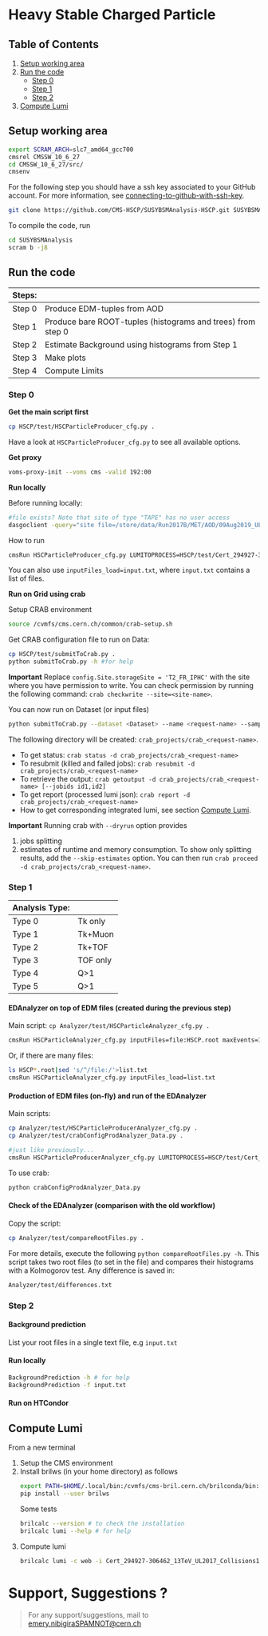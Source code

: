 # Heavy Stable Charged Particle

## Table of Contents

1.  [Setup working area](#setup-working-area)
1.  [Run the code](#run-the-code)
    * [Step 0](#step-0)
    * [Step 1](#step-1)
    * [Step 2](#step-2)
1.  [Compute Lumi](#compute-lumi)
<!--1.  [Pileup reweighting](#pileup-reweighting)-->

## Setup working area

```bash
export SCRAM_ARCH=slc7_amd64_gcc700
cmsrel CMSSW_10_6_27
cd CMSSW_10_6_27/src/
cmsenv
```

For the following step you should have a ssh key associated to your GitHub account.
For more information, see [connecting-to-github-with-ssh-key](https://docs.github.com/en/authentication/connecting-to-github-with-ssh/generating-a-new-ssh-key-and-adding-it-to-the-ssh-agent).

```bash
git clone https://github.com/CMS-HSCP/SUSYBSMAnalysis-HSCP.git SUSYBSMAnalysis 
```
<!--
# Before compile, hide BigNTuplizer 
pushd SUSYBSMAnalysis/HSCP/plugins
mv BigNtuplizer.cc BigNtuplizer.cc.bkp
popd
-->

To compile the code, run
```bash
cd SUSYBSMAnalysis
scram b -j8
```

## Run the code

|Steps:  |                                                             |
|:---    |:------                                                      |
|Step 0  |  Produce EDM-tuples from AOD                                 |
|Step 1  |  Produce bare ROOT-tuples (histograms and trees) from step 0                   |
|Step 2  |  Estimate Background using histograms from Step 1  |
|Step 3  |  Make plots                                                 | 
|Step 4  |  Compute Limits                                             | 

### Step 0

**Get the main script first**
```bash
cp HSCP/test/HSCParticleProducer_cfg.py .
```
Have a look at `HSCParticleProducer_cfg.py` to see all available options.

**Get proxy**
```bash
voms-proxy-init --voms cms -valid 192:00
```

**Run locally**

Before running locally:
```bash
#file exists? Note that site of type "TAPE" has no user access
dasgoclient -query="site file=/store/data/Run2017B/MET/AOD/09Aug2019_UL2017_rsb-v1/00000/AA1FC1E6-1E88-204D-B867-4637AEAC4BEA.root"
```

How to run
```bash
cmsRun HSCParticleProducer_cfg.py LUMITOPROCESS=HSCP/test/Cert_294927-306462_13TeV_UL2017_Collisions17_GoldenJSON.txt inputFiles=root://cms-xrd-global.cern.ch//store/data/Run2017B/MET/AOD/09Aug2019_UL2017_rsb-v1/00000/AA1FC1E6-1E88-204D-B867-4637AEAC4BEA.root
```
You can also use `inputFiles_load=input.txt`, where `input.txt` contains a list of files.

**Run on Grid using crab**

Setup CRAB environment
```bash
source /cvmfs/cms.cern.ch/common/crab-setup.sh  
```

Get CRAB configuration file to run on Data: 
```bash
cp HSCP/test/submitToCrab.py .
python submitToCrab.py -h #for help
```

**Important** Replace `config.Site.storageSite = 'T2_FR_IPHC'` with the site where you have permission to write.
You can check permission by running the following command: `crab checkwrite --site=<site-name>`. 

You can now run on Dataset (or input files)
```bash
python submitToCrab.py --dataset <Dataset> --name <request-name> --sample <isData> --lumiToProcess <JSON file>
```
The following directory will be created: `crab_projects/crab_<request-name>`.
- To get status: `crab status -d crab_projects/crab_<request-name>`
- To resubmit (killed and failed jobs): `crab resubmit -d crab_projects/crab_<request-name>`
- To retrieve the output: `crab getoutput -d crab_projects/crab_<request-name> [--jobids id1,id2]`
- To get report (processed lumi json): `crab report -d crab_projects/crab_<request-name>`
- How to get corresponding integrated lumi, see section [Compute Lumi](#compute-lumi).

<!-- -->
**Important** Running crab with `--dryrun` option provides 
1. jobs splitting
1. estimates of runtime and memory consumption. To show only splitting results, add the `--skip-estimates` option.
You can then run `crab proceed -d crab_projects/crab_<request-name>`. 
<!-- -->


### Step 1

|Analysis Type:  | |
|:---    |:------  |
|Type 0  |  Tk only |
|Type 1  |  Tk+Muon |
|Type 2  |  Tk+TOF  |
|Type 3  |  TOF only | 
|Type 4  |  Q>1 | 
|Type 5  |  Q>1 | 

#### EDAnalyzer on top of EDM files (created during the previous step)

Main script: `cp Analyzer/test/HSCParticleAnalyzer_cfg.py .`

```bash
cmsRun HSCParticleAnalyzer_cfg.py inputFiles=file:HSCP.root maxEvents=100
```
Or, if there are many files: 
```bash
ls HSCP*.root|sed 's/^/file:/'>list.txt
cmsRun HSCParticleAnalyzer_cfg.py inputFiles_load=list.txt
```

#### Production of EDM files (on-fly) and run of the EDAnalyzer

Main scripts: 
```bash
cp Analyzer/test/HSCParticleProducerAnalyzer_cfg.py .
cp Analyzer/test/crabConfigProdAnalyzer_Data.py .
```

```bash
#just like previously...
cmsRun HSCParticleProducerAnalyzer_cfg.py LUMITOPROCESS=HSCP/test/Cert_294927-306462_13TeV_UL2017_Collisions17_GoldenJSON.txt inputFiles=root://cms-xrd-global.cern.ch//store/data/Run2017B/MET/AOD/09Aug2019_UL2017_rsb-v1/00000/AA1FC1E6-1E88-204D-B867-4637AEAC4BEA.root
```
To use crab:
```bash
python crabConfigProdAnalyzer_Data.py
```

#### Check of the EDAnalyzer (comparison with the old workflow)
Copy the script:
```bash
cp Analyzer/test/compareRootFiles.py .
```
For more details, execute the following `python compareRootFiles.py -h`.
This script takes two root files (to set in the file) and compares their histograms with a Kolmogorov test. Any difference is saved in:
```bash
Analyzer/test/differences.txt
```

### Step 2

#### Background prediction

<!--
```bash
cp Analyzer/test/RunBackgroundPrediction.sh .
```
-->
List your root files in a single text file, e.g `input.txt`

#### Run locally

```bash
BackgroundPrediction -h # for help
BackgroundPrediction -f input.txt
```

#### Run on HTCondor

<!--
Uncomment and change the commented line in `RunBackgroundPrediction.sh`

Get submit file:
```bash
cp Analyzer/test/batch.sub .
```

Run:
```bash
condor_submit batch.sub
```
-->

## Compute Lumi

From a new terminal

1. Setup the CMS environment 
1. Install brilws (in your home directory) as follows
   ```bash
   export PATH=$HOME/.local/bin:/cvmfs/cms-bril.cern.ch/brilconda/bin:$PATH
   pip install --user brilws
   ```
   Some tests
   ```bash
   brilcalc --version # to check the installation
   brilcalc lumi --help # for help
   ```
1. Compute lumi
   ```bash
   brilcalc lumi -c web -i Cert_294927-306462_13TeV_UL2017_Collisions17_GoldenJSON.txt --output-style csv -u /pb > result.txt
   ```

<!--## Pileup reweighting

[https://twiki.cern.ch/twiki/bin/view/CMS/PileupJSONFileforData](https://twiki.cern.ch/twiki/bin/view/CMS/PileupJSONFileforData)-->

# Support, Suggestions ?
> For any support/suggestions, mail to emery.nibigiraSPAMNOT@cern.ch
